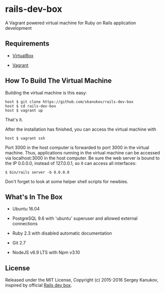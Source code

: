 # rails-dev-box
A Vagrant powered virtual machine for Ruby on Rails application development

## Requirements

* [VirtualBox](https://www.virtualbox.org)

* [Vagrant](http://vagrantup.com)

## How To Build The Virtual Machine

Building the virtual machine is this easy:

    host $ git clone https://github.com/skanukov/rails-dev-box
    host $ cd rails-dev-box
    host $ vagrant up

That's it.

After the installation has finished, you can access the virtual machine with

    host $ vagrant ssh

Port 3000 in the host computer is forwarded to port 3000 in the virtual machine. Thus, applications running in the virtual machine can be accessed via localhost:3000 in the host computer. Be sure the web server is bound to the IP 0.0.0.0, instead of 127.0.0.1, so it can access all interfaces:

    $ bin/rails server -b 0.0.0.0

Don't forget to look at some helper shell scripts for newbies.

## What's In The Box

* Ubuntu 16.04

* PostgreSQL 9.6 with 'ubuntu' superuser and allowed external connections

* Ruby 2.3 with disabled automatic documentation

* Git 2.7

* NodeJS v6.9 LTS with Npm v3.10

## License

Released under the MIT License, Copyright (c) 2015-2016 Sergey Kanukov, inspired by official [Rails dev box](https://github.com/rails/rails-dev-box).
